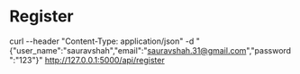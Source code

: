 # Register
curl --header "Content-Type: application/json" -d "{\"user_name\":\"sauravshah\",\"email\":\"sauravshah.31@gmail.com\",\"password\":\"123\"}" http://127.0.0.1:5000/api/register
